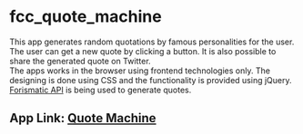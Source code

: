 # fcc_quote_machine
This app generates random quotations by famous personalities for the user. The user can get a new quote by clicking a button. It is also possible to share the generated quote on Twitter.<br>
The apps works in the browser using frontend technologies only. The designing is done using CSS and the functionality is provided using jQuery.
<a href="http://forismatic.com/en/api/">Forismatic API</a> is being used to generate quotes.
<h2>App Link: <a href="http://codepen.io/drsherlock/full/RWbBvx/" target="_blank">Quote Machine</a></h2>
